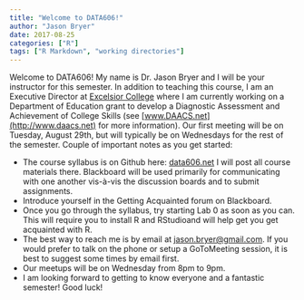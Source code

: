 ```yaml
---
title: "Welcome to DATA606!"
author: "Jason Bryer"
date: 2017-08-25
categories: ["R"]
tags: ["R Markdown", "working directories"]
---
```


Welcome to DATA606! My name is Dr. Jason Bryer and I will be your instructor for this semester. In addition to teaching this course, I am an Executive Director at [Excelsior College](http://excelsior.edu) where I am currently working on a Department of Education grant to develop a Diagnostic Assessment and Achievement of College Skills (see [www.DAACS.net](http://www.daacs.net) for more information). Our first meeting will be on Tuesday, August 29th, but will typically be on Wednesdays for the rest of the semester. Couple of important notes as you get started:

* The course syllabus is on Github here: [data606.net](http://data606.net) I will post all course materials there. Blackboard will be used primarily for communicating with one another vis-à-vis the discussion boards and to submit assignments.
* Introduce yourself in the Getting Acquainted forum on Blackboard.
* Once you go through the syllabus, try starting Lab 0 as soon as you can. This will require you to install R and RStudioand will help get you get acquainted with R.
* The best way to reach me is by email at jason.bryer@gmail.com. If you would prefer to talk on the phone or setup a GoToMeeting session, it is best to suggest some times by email first.
* Our meetups will be on Wednesday from 8pm to 9pm.
* I am looking forward to getting to know everyone and a fantastic semester! Good luck!

